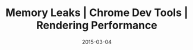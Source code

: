 ---
layout: resource
title:  "Memory Leaks | Chrome Dev Tools | Rendering Performance"
date:   2015-03-04
categories: Rendering-Performance Tools Chrome-Dev-Tools
body-class: no-sidebar
---